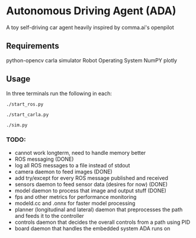 # Autonomous Driving Agent (ADA)
A toy self-driving car agent heavily inspired by comma.ai's openpilot

## Requirements
python-opencv
carla simulator
Robot Operating System
NumPY
plotly

## Usage
In three terminals run the following in each:
```
./start_ros.py
```

```
./start_carla.py
```

```
./sim.py
```

### TODO:
- cannot work longterm, need to handle memory better
- ROS messaging (DONE)
- log all ROS messages to a file instead of stdout
- camera daemon to feed images  (DONE)
- add try/except for every ROS message published and received
- sensors daemon to feed sensor data (desires for now)  (DONE)
- model daemon to process that image and output stuff (DONE)
- fps and other metrics for performance monitoring
- modeld.cc and .onnx for faster model processing
- planner (longitudinal and lateral) daemon that preprocesses the path and feeds it to the controller
- controls daemon that decides the overall controls from a path using PID
- board daemon that handles the embedded system ADA runs on

